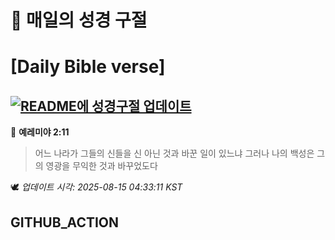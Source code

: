 # 🙏 매일의 성경 구절
# [Daily Bible verse]
## [![README에 성경구절 업데이트](https://github.com/DONGSUKA/first_test/actions/workflows/update-readme-bible.yml/badge.svg)](https://github.com/DONGSUKA/first_test/actions/workflows/update-readme-bible.yml)
<!-- START_BIBLE_VERSE -->
📖 **예레미야 2:11**
> 어느 나라가 그들의 신들을 신 아닌 것과 바꾼 일이 있느냐 그러나 나의 백성은 그의 영광을 무익한 것과 바꾸었도다

🕊️ _업데이트 시각: 2025-08-15 04:33:11 KST_
  <!-- END_BIBLE_VERSE -->
## GITHUB_ACTION
